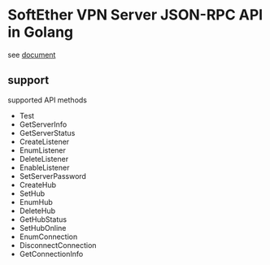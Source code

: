# SoftEther VPN Server JSON-RPC API in Golang

see [document](https://github.com/SoftEtherVPN/SoftEtherVPN/tree/master/developer_tools/vpnserver-jsonrpc-clients/)

## support
supported API methods
- Test
- GetServerInfo
- GetServerStatus
- CreateListener
- EnumListener
- DeleteListener
- EnableListener
- SetServerPassword
- CreateHub
- SetHub
- EnumHub
- DeleteHub
- GetHubStatus
- SetHubOnline
- EnumConnection
- DisconnectConnection
- GetConnectionInfo